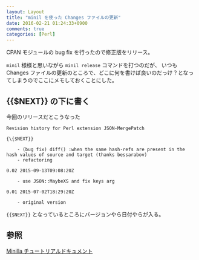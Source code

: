 ```yaml
---
layout: Layout
title: "minil を使った Changes ファイルの更新"
date: 2016-02-21 01:24:33+0900
comments: true
categories: [Perl]
---
```


CPAN モジュールの bug fix を行ったので修正版をリリース。

 `minil` 様様と思いながら `minil release` コマンドを打つのだが、
いつも Changes ファイルの更新のところで、どこに何を書けば良いのだっけ？となってしまうのでここにメモしておくことにした。

## \{\{$NEXT\}\} の下に書く
今回のリリースだとこうなった

```
Revision history for Perl extension JSON-MergePatch

{\{$NEXT}}

    - (bug fix) diff() :when the same hash-refs are present in the hash values of source and target (thanks bessarabov)
    - refactoring

0.02 2015-09-13T09:08:20Z

    - use JSON::MaybeXS and fix keys arg

0.01 2015-07-02T18:29:20Z

    - original version
```

 <code>{\{$NEXT}}</code> となっているところにバージョンやら日付やらが入る。

## 参照
[Minilla チュートリアルドキュメント](http://perldoc.jp/docs/modules/Minilla-v0.6.4/lib/Minilla/Tutorial.pod#Make32a32new32build)
